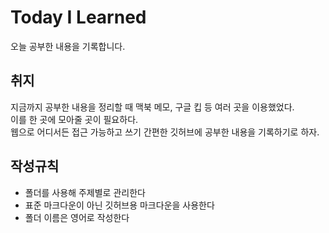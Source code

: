 # Today I Learned
오늘 공부한 내용을 기록합니다.

## 취지
지금까지 공부한 내용을 정리할 때 맥북 메모, 구글 킵 등 여러 곳을 이용했었다.  
이를 한 곳에 모아줄 곳이 필요하다.  
웹으로 어디서든 접근 가능하고 쓰기 간편한 깃허브에 공부한 내용을 기록하기로 하자.

## 작성규칙
- 폴더를 사용해 주제별로 관리한다
- 표준 마크다운이 아닌 깃허브용 마크다운을 사용한다
- 폴더 이름은 영어로 작성한다
